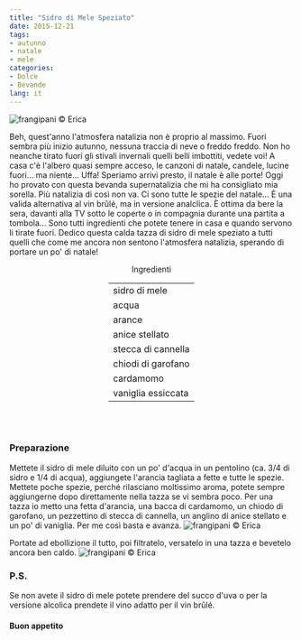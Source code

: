 ```yaml
---
title: "Sidro di Mele Speziato"
date: 2015-12-21
tags:
- autunno
- natale
- mele
categories:
- Dolce
- Bevande
lang: it
---
```

![](../2015-12-21-sidro-di-mele-speziato/header.jpg "frangipani © Erica")

Beh, quest'anno l'atmosfera natalizia non è proprio al massimo. Fuori sembra più inizio autunno, nessuna traccia di neve o freddo freddo. Non ho neanche tirato fuori gli stivali invernali quelli belli imbottiti, vedete voi! A casa c'è l'albero quasi sempre acceso, le canzoni di natale, candele, lucine fuori... ma niente... Uffa! Speriamo arrivi presto, il natale è alle porte! Oggi ho provato con questa bevanda supernatalizia che mi ha consigliato mia sorella. Più natalizia di così non va. Ci sono tutte le spezie del natale... È una valida alternativa al vin brûlé, ma in versione analclica. È ottima da bere la sera, davanti alla TV sotto le coperte o in compagnia durante una partita a tombola... Sono tutti ingredienti che potete tenere in casa e quando servono li tirate fuori. Dedico questa calda tazza di sidro di mele speziato a tutti quelli che come me ancora non sentono l'atmosfera natalizia, sperando di portare un po' di natale!


<div id="wrapper" style="text-align: center">
  <div id="yourdiv" style="display: inline-block;">
    <div class="ingredients">
      <div class="ingredients-title">Ingredienti</div>
      <table>
        <tbody>
          </tr>
          <tr>
            <td>sidro di mele</td>
          </tr>
          <tr>
            <td>acqua</td>
          </tr>
          <tr>
            <td>arance</td>
          </tr>
          <tr>
            <td>anice stellato</td>
          </tr>
          <tr>
            <td>stecca di cannella</td>
          </tr>
          <tr>
            <td>chiodi di garofano</td>
          </tr>
          <tr>
            <td>cardamomo</td>
          </tr>
          <tr>
            <td>vaniglia essiccata</td>    
          </tr>
        </tbody>
      </table>
      <br></br>
    </div>
  </div>
</div>


<h3>
  <font color="grey">
    <i class="fa-solid fa-gears"></i>
  </font> Preparazione
</h3>

Mettete il sidro di mele diluito con un po' d'acqua in un pentolino (ca. 3/4 di sidro e 1/4 di acqua), aggiungete l'arancia tagliata a fette e tutte le spezie. Mettete poche spezie, perché rilasciano moltissimo aroma, potete sempre aggiungerne dopo direttamente nella tazza se vi sembra poco. Per una tazza io metto una fetta d'arancia, una bacca di cardamomo, un chiodo di garofano, un pezzettino di stecca di cannella, un anglino di anice stellato e un po' di vaniglia. Per me così basta e avanza.
![](../2015-12-21-sidro-di-mele-speziato/pentolino.jpg "frangipani © Erica")

Portate ad ebollizione il tutto, poi filtratelo, versatelo in una tazza e bevetelo ancora ben caldo.
![](../2015-12-21-sidro-di-mele-speziato/risultato.jpg "frangipani © Erica")


<h3>
  <font color="#FFCC00">
    <i class="fa-regular fa-lightbulb"></i>
  </font> P.S.
</h3>

Se non avete il sidro di mele potete prendere del succo d'uva o per la versione alcolica prendete il vino adatto per il vin brûlé.

<h4>Buon appetito
  <font color="red">
    <i class="fa-regular fa-face-smile"></i>
  </font>
</h4>
